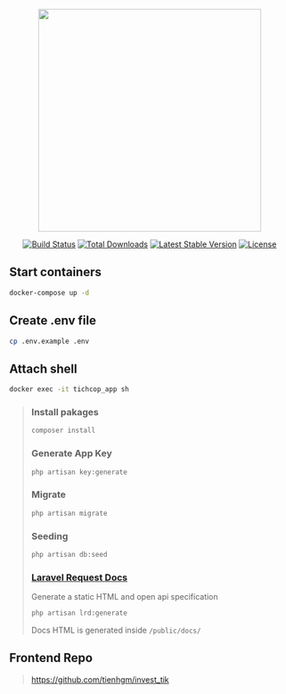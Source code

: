 <p align="center"><a href="https://laravel.com" target="_blank"><img src="https://raw.githubusercontent.com/laravel/art/master/logo-lockup/5%20SVG/2%20CMYK/1%20Full%20Color/laravel-logolockup-cmyk-red.svg" width="400"></a></p>

<p align="center">
<a href="https://travis-ci.org/laravel/framework"><img src="https://travis-ci.org/laravel/framework.svg" alt="Build Status"></a>
<a href="https://packagist.org/packages/laravel/framework"><img src="https://img.shields.io/packagist/dt/laravel/framework" alt="Total Downloads"></a>
<a href="https://packagist.org/packages/laravel/framework"><img src="https://img.shields.io/packagist/v/laravel/framework" alt="Latest Stable Version"></a>
<a href="https://packagist.org/packages/laravel/framework"><img src="https://img.shields.io/packagist/l/laravel/framework" alt="License"></a>
</p>

## Start containers
```bash
docker-compose up -d
```
## Create .env file
```bash
cp .env.example .env
```
## Attach shell
```bash
docker exec -it tichcop_app sh
```
> ### Install pakages
> ```bash
> composer install
> ```
> ### Generate App Key
> ```bash
> php artisan key:generate
> ```
> ### Migrate
> ```bash
> php artisan migrate
> ```
> ### Seeding
> ```bash
> php artisan db:seed
> ```
> ### [Laravel Request Docs](https://github.com/rakutentech/laravel-request-docs)
> Generate a static HTML and open api specification
> ```bash
> php artisan lrd:generate
> ```
> Docs HTML is generated inside `/public/docs/`

## Frontend Repo

> https://github.com/tienhgm/invest_tik
